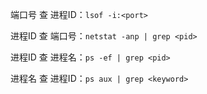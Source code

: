 

端口号 查 进程ID：`lsof -i:<port>`

进程ID 查 端口号：`netstat -anp | grep <pid>`

进程ID 查 进程名：`ps -ef | grep <pid>`

进程名 查 进程ID：`ps aux | grep <keyword>`

